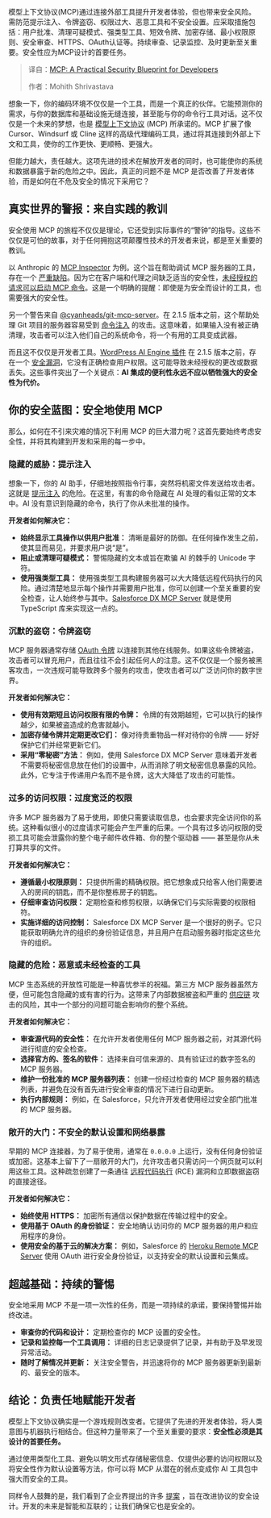 
<!--
title: MCP：开发人员的实用安全指南
cover: https://cdn.thenewstack.io/media/2025/07/aff5997d-mcp-developer-security-blueprint.jpg
summary: 模型上下文协议(MCP)通过连接外部工具提升开发者体验，但也带来安全风险。需防范提示注入、令牌盗窃、权限过大、恶意工具和不安全设置。应采取措施包括：用户批准、清理可疑模式、强类型工具、短效令牌、加密存储、最小权限原则、安全审查、HTTPS、OAuth认证等。持续审查、记录监控、及时更新至关重要。安全性应为MCP设计的首要任务。
-->

模型上下文协议(MCP)通过连接外部工具提升开发者体验，但也带来安全风险。需防范提示注入、令牌盗窃、权限过大、恶意工具和不安全设置。应采取措施包括：用户批准、清理可疑模式、强类型工具、短效令牌、加密存储、最小权限原则、安全审查、HTTPS、OAuth认证等。持续审查、记录监控、及时更新至关重要。安全性应为MCP设计的首要任务。

> 译自：[MCP: A Practical Security Blueprint for Developers](https://thenewstack.io/mcp-a-practical-security-blueprint-for-developers/)
> 
> 作者：Mohith Shrivastava

想象一下，你的编码环境不仅仅是一个工具，而是一个真正的伙伴。它能预测你的需求，与你的数据库和基础设施无缝连接，甚至能与你的命令行工具对话。这不仅仅是一个未来的梦想，也是 [模型上下文协议](https://thenewstack.io/model-context-protocol-a-primer-for-the-developers/) (MCP) 所承诺的。MCP 扩展了像 Cursor、Windsurf 或 Cline 这样的高级代理编码工具，通过将其连接到外部上下文和工具，使你的工作更快、更顺畅、更强大。

但能力越大，责任越大。这项先进的技术在解放开发者的同时，也可能使你的系统和数据暴露于新的危险之中。因此，真正的问题不是 MCP 是否改善了开发者体验，而是如何在不危及安全的情况下采用它？

## **真实世界的警报：来自实践的教训**

安全使用 MCP 的旅程不仅仅是理论，它还受到实际事件的“警钟”的指导。这些不仅仅是可怕的故事，对于任何拥抱这项颠覆性技术的开发者来说，都是至关重要的教训。

以 Anthropic 的 [MCP Inspector](https://github.com/modelcontextprotocol/inspector) 为例。这个旨在帮助调试 MCP 服务器的工具，存在一个 [严重缺陷](https://nvd.nist.gov/vuln/detail/CVE-2025-49596)。因为它在客户端和代理之间缺乏适当的安全性，[未经授权的请求可以启动 MCP 命令](https://thehackernews.com/2025/07/critical-vulnerability-in-anthropics.html)。这是一个明确的提醒：即使是为安全而设计的工具，也需要强大的安全性。

另一个警告来自 [@cyanheads/git-mcp-server](https://github.com/cyanheads/git-mcp-server)。在 2.1.5 版本之前，这个帮助处理 Git 项目的服务器容易受到 [命令注入](https://nvd.nist.gov/vuln/detail/CVE-2025-53107) 的攻击。这意味着，如果输入没有被正确清理，攻击者可以注入他们自己的系统命令，将一个有用的工具变成武器。

而且这不仅仅是开发者工具。[WordPress AI Engine 插件](https://wordpress.org/plugins/ai-engine/) 在 2.1.5 版本之前，存在一个 [安全漏洞](https://nvd.nist.gov/vuln/detail/CVE-2025-5071)，它没有正确检查用户权限。这可能导致未经授权的更改或数据丢失。这些事件突出了一个关键点：**AI 集成的便利性永远不应以牺牲强大的安全性为代价。**

## **你的安全蓝图：安全地使用 MCP**

那么，如何在不引来灾难的情况下利用 MCP 的巨大潜力呢？这首先要始终考虑安全性，并将其构建到开发和采用的每一步中。

### **隐藏的威胁：提示注入**

想象一下，你的 AI 助手，仔细地按照指令行事，突然将机密文件发送给攻击者。这就是 [提示注入](https://thenewstack.io/when-prompt-injections-attack-bing-and-ai-vulnerabilities/) 的危险。在这里，有害的命令隐藏在 AI 处理的看似正常的文本中。AI 没有意识到隐藏的命令，执行了你从未批准的操作。

**开发者如何解决它：**

* **始终显示工具操作以供用户批准：** 清晰是最好的防御。在任何操作发生之前，使其显而易见，并要求用户说“是”。
* **阻止或清理可疑模式：** 警惕隐藏的文本或旨在欺骗 AI 的棘手的 Unicode 字符。
* **使用强类型工具：** 使用强类型工具构建服务器可以大大降低远程代码执行的风险。通过清楚地显示每个操作并需要用户批准，你可以创建一个至关重要的安全检查，让人始终参与其中。[Salesforce DX MCP Server](https://github.com/salesforcecli/mcp) 就是使用 TypeScript 库来实现这一点的。

### **沉默的盗窃：令牌盗窃**

MCP 服务器通常存储 [OAuth 令牌](https://thenewstack.io/supply-chain-attacks-how-to-mitigate-oauth-token-theft/) 以连接到其他在线服务。如果这些令牌被盗，攻击者可以冒充用户，而且往往不会引起任何人的注意。这不仅仅是一个服务被黑客攻击，一次违规可能导致跨多个服务的攻击，使攻击者可以广泛访问你的数字世界。

**开发者如何解决它：**

* **使用有效期短且访问权限有限的令牌：** 令牌的有效期越短，它可以执行的操作越少，如果被盗造成的危害就越小。
* **加密存储令牌并定期更改它们：** 像对待贵重物品一样对待你的令牌 —— 好好保护它们并经常更新它们。
* **采用“零秘密”方法：** 例如，使用 Salesforce DX MCP Server 意味着开发者不需要将秘密信息放在他们的设置中，从而消除了明文秘密信息暴露的风险。此外，它专注于传递用户名而不是令牌，这大大降低了攻击的可能性。

### **过多的访问权限：过度宽泛的权限**

许多 MCP 服务器为了易于使用，即使只需要读取信息，也会要求完全访问你的系统。这种看似很小的过度请求可能会产生严重的后果。一个具有过多访问权限的受损工具可能会泄露你的整个电子邮件收件箱、你的整个驱动器 —— 甚至是你从未打算共享的文件。

**开发者如何解决它：**

* **遵循最小权限原则：** 只提供所需的精确权限。把它想象成只给客人他们需要进入的房间的钥匙，而不是你整栋房子的钥匙。
* **仔细审查访问权限：** 定期检查和修剪权限，以确保它们与实际需要的权限相符。
* **实施详细的访问控制：** Salesforce DX MCP Server 是一个很好的例子。它只能获取明确允许的组织的身份验证信息，并且用户在启动服务器时指定这些允许的组织。

### **隐藏的危险：恶意或未经检查的工具**

MCP 生态系统的开放性可能是一种喜忧参半的祝福。第三方 MCP 服务器虽然方便，但可能包含隐藏的或有害的行为。这带来了内部数据被盗和严重的 [供应链](https://www.cloudflare.com/learning/security/what-is-a-supply-chain-attack/) 攻击的风险，其中一个部分的问题可能会影响你的整个系统。

**开发者如何解决它：**

* **审查源代码的安全性：** 在允许开发者使用任何 MCP 服务器之前，对其源代码进行彻底的安全检查。
* **选择官方的、签名的软件：** 选择来自可信来源的、具有验证过的数字签名的 MCP 服务器。
* **维护一份批准的 MCP 服务器列表：** 创建一份经过检查的 MCP 服务器的精选列表，并避免在没有首先进行安全审查的情况下进行自动更新。
* **执行内部规则：** 例如，在 Salesforce，只允许开发者使用经过安全部门批准的 MCP 服务器。

### **敞开的大门：不安全的默认设置和网络暴露**

早期的 MCP 连接器，为了易于使用，通常在 `0.0.0.0` 上运行，没有任何身份验证或加密。这基本上留下了一扇敞开的大门，允许攻击者只需访问一个网页就可以利用这些工具。这种疏忽创建了一条通往 [远程代码执行](https://www.cloudflare.com/learning/security/what-is-remote-code-execution/) (RCE) 漏洞和立即数据盗窃的直接途径。

**开发者如何解决它：**

* **始终使用 HTTPS：** 加密所有通信以保护数据在传输过程中的安全。
* **使用基于 OAuth 的身份验证：** 安全地确认访问你的 MCP 服务器的用户和应用程序的身份。
* **使用安全的基于云的解决方案：** 例如，Salesforce 的 [Heroku Remote MCP Server](https://www.heroku.com/blog/heroku-remote-mcp-server/) 使用 OAuth 进行安全身份验证，以支持安全的默认设置和云集成。

## **超越基础：持续的警惕**

安全地采用 MCP 不是一项一次性的任务，而是一项持续的承诺，要保持警惕并始终改进。

* **审查你的代码和设计：** 定期检查你的 MCP 设置的安全性。
* **记录和监控每一个工具调用：** 详细的日志记录提供了记录，并有助于及早发现异常活动。
* **随时了解情况并更新：** 关注安全警告，并迅速将你的 MCP 服务器更新到最新的、最安全的版本。

## **结论：负责任地赋能开发者**

模型上下文协议确实是一个游戏规则改变者。它提供了先进的开发者体验，将人类意图与机器执行相结合。但这种力量带来了一个至关重要的要求：**安全性必须是其设计的首要任务。**

通过使用类型化工具、避免以明文形式存储秘密信息、仅提供必要的访问权限以及将安全性作为默认设置等方法，你可以将 MCP 从潜在的弱点变成你 AI 工具包中强大而安全的工具。

同样令人鼓舞的是，我们看到了企业界提出的许多 [提案](https://github.com/modelcontextprotocol/modelcontextprotocol/issues?q=is%3Aissue%20state%3Aopen%20security) ，旨在改进协议的安全设计。开发的未来是智能和互联的；让我们确保它也是安全的。